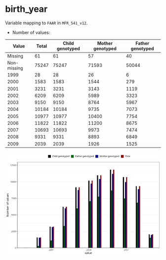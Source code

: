 # birth_year
Variable mapping to `FAAR` in `MFR_541_v12`.
- Number of values:

| Value | Total | Child genotyped | Mother genotyped | Father genotyped |
| ----- | ----- | --------------- | ---------------- | ---------------- |
| Missing | 61 | 61 | 57 | 40 |
| Non-missing | 75247 | 75247 | 71593 | 50044 |
| 1999 | 28 | 28 | 26 | 6 |
| 2000 | 1583 | 1583 | 1544 | 279 |
| 2001 | 3231 | 3231 | 3143 | 1119 |
| 2002 | 6209 | 6209 | 5989 | 3323 |
| 2003 | 9150 | 9150 | 8764 | 5967 |
| 2004 | 10184 | 10184 | 9735 | 7073 |
| 2005 | 10977 | 10977 | 10400 | 7754 |
| 2006 | 11822 | 11822 | 11200 | 8675 |
| 2007 | 10693 | 10693 | 9973 | 7474 |
| 2008 | 9331 | 9331 | 8893 | 6849 |
| 2009 | 2039 | 2039 | 1926 | 1525 |



![](birth_year_n.png)



